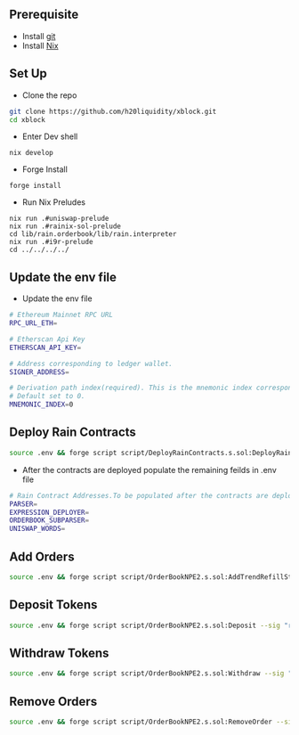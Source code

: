 ## Prerequisite
- Install [git](https://git-scm.com/downloads)
- Install [Nix](https://nixos.org/download)
## Set Up
- Clone the repo
```sh
git clone https://github.com/h20liquidity/xblock.git
cd xblock
```
- Enter Dev shell
```
nix develop
```
- Forge Install
```
forge install
```
- Run Nix Preludes
```
nix run .#uniswap-prelude
nix run .#rainix-sol-prelude
cd lib/rain.orderbook/lib/rain.interpreter 
nix run .#i9r-prelude
cd ../../../../
```
## Update the env file
- Update the env file
```sh
# Ethereum Mainnet RPC URL
RPC_URL_ETH=

# Etherscan Api Key
ETHERSCAN_API_KEY=

# Address corresponding to ledger wallet.
SIGNER_ADDRESS= 

# Derivation path index(required). This is the mnemonic index corresponding to the above address of your ledger wallet.
# Default set to 0.
MNEMONIC_INDEX=0
```

## Deploy Rain Contracts
```sh
source .env && forge script script/DeployRainContracts.s.sol:DeployRainContracts --legacy --verify --rpc-url $RPC_URL_ETH  --etherscan-api-key ETHERSCAN_API_KEY --sender $SIGNER_ADDRESS --ledger --mnemonic-indexes $MNEMONIC_INDEX --broadcast
```
- After the contracts are deployed populate the remaining feilds in .env file
```sh
# Rain Contract Addresses.To be populated after the contracts are deployed.
PARSER=
EXPRESSION_DEPLOYER=
ORDERBOOK_SUBPARSER=
UNISWAP_WORDS=
```

## Add Orders
```sh
source .env && forge script script/OrderBookNPE2.s.sol:AddTrendRefillStratOrder --sig "run(address, uint256)" --sender $SIGNER_ADDRESS --rpc-url $RPC_URL_ETH --ledger --mnemonic-indexes $MNEMONIC_INDEX {orderBookAddress} {vaultId} --broadcast
```

## Deposit Tokens 
```sh
source .env && forge script script/OrderBookNPE2.s.sol:Deposit --sig "run(address, address, uint256, uint256)" --sender $SIGNER_ADDRESS --rpc-url $RPC_URL_ETH --ledger --mnemonic-indexes $MNEMONIC_INDEX {orderBookAddress} {token} {vaultId} {amount} --broadcast
```

## Withdraw Tokens
```sh
source .env && forge script script/OrderBookNPE2.s.sol:Withdraw --sig "run(address, address, uint256, uint256)" --sender $SIGNER_ADDRESS --rpc-url $RPC_URL_ETH --ledger --mnemonic-indexes $MNEMONIC_INDEX {orderBookAddress} {token} {vaultId} {amount} --broadcast
```

## Remove Orders
```sh
source .env && forge script script/OrderBookNPE2.s.sol:RemoveOrder --sig "run(address, string memory)()" --sender $SIGNER_ADDRESS --rpc-url $RPC_URL_ETH --ledger --mnemonic-indexes $MNEMONIC_INDEX {orderBookAddress} {txHash} --broadcast
```